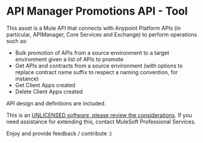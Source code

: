 # API Manager Promotions API - Tool
This asset is a Mule API that connects with Anypoint Platform APIs (in particular, APIManager, Core Services and Exchange) to perform operations such as:
- Bulk promotion of APIs from a source environment to a target environment given a list of APIs to promote
- Get APIs and contracts from a source environment (with options to replace contract name suffix to respect a naming convention, for instance)
- Get Client Apps created 
- Delete Client Apps created

API design and definitions are included.

This is an [UNLICENSED software, please review the considerations](UNLICENSE.md). If you need assistance for extending this, contact MuleSoft Professional Services.

Enjoy and provide feedback / contribute :)

